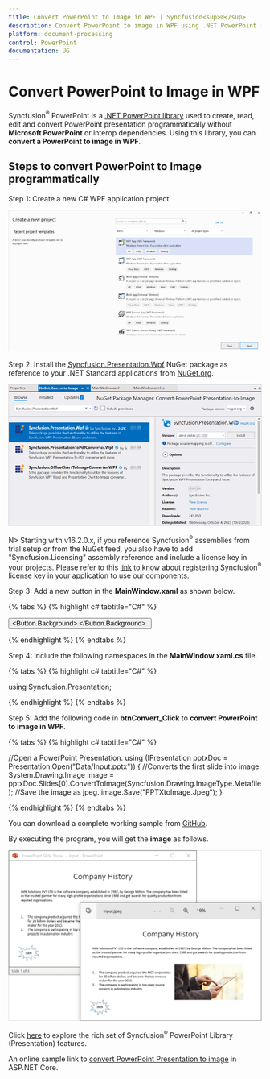 ```yaml
---
title: Convert PowerPoint to Image in WPF | Syncfusion<sup>®</sup>
description: Convert PowerPoint to image in WPF using .NET PowerPoint library (Presentation) without Microsoft PowerPoint or interop dependencies.
platform: document-processing
control: PowerPoint
documentation: UG
---
```


# Convert PowerPoint to Image in WPF

Syncfusion<sup>®</sup> PowerPoint is a [.NET PowerPoint library](https://www.syncfusion.com/document-processing/powerpoint-framework/net) used to create, read, edit and convert PowerPoint presentation programmatically without **Microsoft PowerPoint** or interop dependencies. Using this library, you can **convert a PowerPoint to image in WPF**.

## Steps to convert PowerPoint to Image programmatically

Step 1: Create a new C# WPF application project.

![Create WPF project](Workingwith-WPF/Project-Open-and-Save.png)

Step 2: Install the [Syncfusion.Presentation.Wpf](https://www.nuget.org/packages/Syncfusion.Presentation.Wpf) NuGet package as reference to your .NET Standard applications from [NuGet.org](https://www.nuget.org/).

![Install Syncfusion.Presentation.Wpf Nuget Package](Workingwith-WPF/Nuget-Package-PPTXtoImage.png)

N> Starting with v16.2.0.x, if you reference Syncfusion<sup>®</sup> assemblies from trial setup or from the NuGet feed, you also have to add "Syncfusion.Licensing" assembly reference and include a license key in your projects. Please refer to this [link](https://help.syncfusion.com/common/essential-studio/licensing/overview) to know about registering Syncfusion<sup>®</sup> license key in your application to use our components.

Step 3: Add a new button in the **MainWindow.xaml** as shown below.

{% tabs %}
{% highlight c# tabtitle="C#" %}

<Window x:Class="Convert_PowerPoint_Presentation_to_Image.MainWindow"
        xmlns="http://schemas.microsoft.com/winfx/2006/xaml/presentation"
        xmlns:x="http://schemas.microsoft.com/winfx/2006/xaml"
        xmlns:d="http://schemas.microsoft.com/expression/blend/2008"
        xmlns:mc="http://schemas.openxmlformats.org/markup-compatibility/2006"
        xmlns:local="clr-namespace:Convert_PowerPoint_Presentation_to_Image"
        mc:Ignorable="d"
        Title="MainWindow" Height="450" Width="800">
    <Grid>
        <Button Click="btnConvert_Click" VerticalAlignment="Center" Height="19" BorderBrush="LightBlue" HorizontalAlignment="Center" Width="130">
            <Button.Background>
                <LinearGradientBrush EndPoint="0.5,-0.04" StartPoint="0.5,1.04">
                    <GradientStop Color="#FFD9E9F7" Offset="0"/>
                    <GradientStop Color="#FFEFF8FF" Offset="1"/>
                </LinearGradientBrush>
            </Button.Background>
            <StackPanel Orientation="Horizontal" Height="20" VerticalAlignment="Center" HorizontalAlignment="Left" Width="150">
                <Image Name="image2" Margin="2" HorizontalAlignment="Center" VerticalAlignment="Center" />
                <TextBlock Text="Convert PPTX to Image" Height="19" Width="125" />
            </StackPanel>
        </Button>
    </Grid>
</Window>

{% endhighlight %}
{% endtabs %}

Step 4: Include the following namespaces in the **MainWindow.xaml.cs** file.

{% tabs %}
{% highlight c# tabtitle="C#" %}

using Syncfusion.Presentation;

{% endhighlight %}
{% endtabs %}

Step 5: Add the following code in **btnConvert_Click** to **convert PowerPoint to image in WPF**.

{% tabs %}
{% highlight c# tabtitle="C#" %}

//Open a PowerPoint Presentation.
using (IPresentation pptxDoc = Presentation.Open("Data/Input.pptx"))
{
    //Converts the first slide into image.
    System.Drawing.Image image = pptxDoc.Slides[0].ConvertToImage(Syncfusion.Drawing.ImageType.Metafile);
    //Save the image as jpeg.
    image.Save("PPTXtoImage.Jpeg");
}

{% endhighlight %}
{% endtabs %}

You can download a complete working sample from [GitHub](https://github.com/SyncfusionExamples/PowerPoint-Examples/tree/master/PPTX-to-Image-conversion/Convert-PowerPoint-presentation-to-Image/WPF).

By executing the program, you will get the **image** as follows.

![PowerPoint to Image in WPF](PPTXtoPDF_images/Output_PowerPoint_Presentation_to-Image.png)

Click [here](https://www.syncfusion.com/document-processing/powerpoint-framework/net) to explore the rich set of Syncfusion<sup>®</sup> PowerPoint Library (Presentation) features. 

An online sample link to [convert PowerPoint Presentation to image](https://ej2.syncfusion.com/aspnetcore/PowerPoint/PPTXToImage#/material3) in ASP.NET Core. 